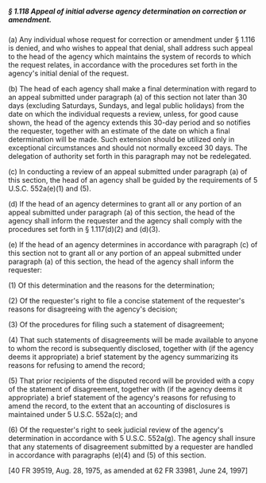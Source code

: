 ##### § 1.118 Appeal of initial adverse agency determination on correction or amendment. #####

(a) Any individual whose request for correction or amendment under § 1.116 is denied, and who wishes to appeal that denial, shall address such appeal to the head of the agency which maintains the system of records to which the request relates, in accordance with the procedures set forth in the agency's initial denial of the request.

(b) The head of each agency shall make a final determination with regard to an appeal submitted under paragraph (a) of this section not later than 30 days (excluding Saturdays, Sundays, and legal public holidays) from the date on which the individual requests a review, unless, for good cause shown, the head of the agency extends this 30-day period and so notifies the requester, together with an estimate of the date on which a final determination will be made. Such extension should be utilized only in exceptional circumstances and should not normally exceed 30 days. The delegation of authority set forth in this paragraph may not be redelegated.

(c) In conducting a review of an appeal submitted under paragraph (a) of this section, the head of an agency shall be guided by the requirements of 5 U.S.C. 552a(e)(1) and (5).

(d) If the head of an agency determines to grant all or any portion of an appeal submitted under paragraph (a) of this section, the head of the agency shall inform the requester and the agency shall comply with the procedures set forth in § 1.117(d)(2) and (d)(3).

(e) If the head of an agency determines in accordance with paragraph (c) of this section not to grant all or any portion of an appeal submitted under paragraph (a) of this section, the head of the agency shall inform the requester:

(1) Of this determination and the reasons for the determination;

(2) Of the requester's right to file a concise statement of the requester's reasons for disagreeing with the agency's decision;

(3) Of the procedures for filing such a statement of disagreement;

(4) That such statements of disagreements will be made available to anyone to whom the record is subsequently disclosed, together with (if the agency deems it appropriate) a brief statement by the agency summarizing its reasons for refusing to amend the record;

(5) That prior recipients of the disputed record will be provided with a copy of the statement of disagreement, together with (if the agency deems it appropriate) a brief statement of the agency's reasons for refusing to amend the record, to the extent that an accounting of disclosures is maintained under 5 U.S.C. 552a(c); and

(6) Of the requester's right to seek judicial review of the agency's determination in accordance with 5 U.S.C. 552a(g). The agency shall insure that any statements of disagreement submitted by a requester are handled in accordance with paragraphs (e)(4) and (5) of this section.

[40 FR 39519, Aug. 28, 1975, as amended at 62 FR 33981, June 24, 1997]